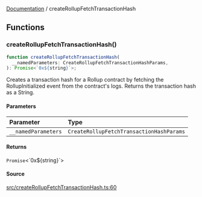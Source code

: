 [Documentation](README.md) / createRollupFetchTransactionHash

## Functions

### createRollupFetchTransactionHash()

```ts
function createRollupFetchTransactionHash(
  __namedParameters: CreateRollupFetchTransactionHashParams,
): Promise<`0x${string}`>;
```

Creates a transaction hash for a Rollup contract by fetching the
RollupInitialized event from the contract's logs. Returns the transaction
hash as a String.

#### Parameters

| Parameter           | Type                                     |
| :------------------ | :--------------------------------------- |
| `__namedParameters` | `CreateRollupFetchTransactionHashParams` |

#### Returns

`Promise`\<\`0x$\{string\}\`\>

#### Source

[src/createRollupFetchTransactionHash.ts:60](https://github.com/anegg0/arbitrum-orbit-sdk/blob/763a3f41e7ea001cbb6fe81ac11cc794b4a0f94d/src/createRollupFetchTransactionHash.ts#L60)
